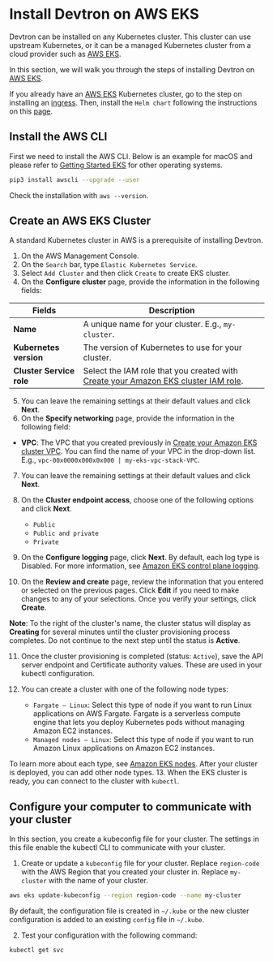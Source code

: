 # Install Devtron on AWS EKS

Devtron can be installed on any Kubernetes cluster. This cluster can use upstream Kubernetes, or it can be a managed Kubernetes cluster from a cloud provider such as [AWS EKS](https://docs.aws.amazon.com/eks/latest/userguide/what-is-eks.html).

In this section, we will walk you through the steps of installing Devtron on [AWS EKS](https://docs.aws.amazon.com/eks/latest/userguide/what-is-eks.html).

If you already have an [AWS EKS](https://docs.aws.amazon.com/eks/latest/userguide/what-is-eks.html) Kubernetes cluster, go to the step on installing an [ingress](https://docs.devtron.ai/v/v0.6/getting-started/install/ingress-setup). Then, install the `Helm chart` following the instructions on this [page](https://helm.sh/docs/intro/install/).

## Install the AWS CLI

First we need to install the AWS CLI. Below is an example for macOS and please refer to [Getting Started EKS](https://docs.aws.amazon.com/eks/latest/userguide/getting-started-console.html) for other operating systems.

```bash
pip3 install awscli --upgrade --user
```
Check the installation with `aws --version`.

## Create an AWS EKS Cluster

A standard Kubernetes cluster in AWS is a prerequisite of installing Devtron. 

1. On the AWS Management Console.
2. On the `Search` bar, type `Elastic Kubernetes Service`.
3. Select `Add Cluster` and then click `Create` to create EKS cluster.
4. On the **Configure cluster** page, provide the information in the following fields:

| Fields | Description |
| --- | --- |
| **Name** | A unique name for your cluster. E.g., `my-cluster`.|
| **Kubernetes version** | The version of Kubernetes to use for your cluster. |
| **Cluster Service role** | Select the IAM role that you created with [Create your Amazon EKS cluster IAM role](https://docs.aws.amazon.com/eks/latest/userguide/getting-started-console.html#role-create). |

5. You can leave the remaining settings at their default values and click **Next**.
6. On the **Specify networking** page, provide the information in the following field:
 * **VPC**:  The VPC that you created previously in [Create your Amazon EKS cluster VPC](https://docs.aws.amazon.com/eks/latest/userguide/getting-started-console.html#vpc-create). You can find the name of your VPC in the drop-down list. E.g., `vpc-00x0000x000x0x000 | my-eks-vpc-stack-VPC`.
7. You can leave the remaining settings at their default values and click **Next**.
8. On the **Cluster endpoint access**, choose one of the following options and click **Next**.
    * `Public`
    * `Public and private`
    * `Private`

9. On the **Configure logging** page, click **Next**. By default, each log type is Disabled. For more information, see [Amazon EKS control plane logging](https://docs.aws.amazon.com/eks/latest/userguide/control-plane-logs.html).
10. On the **Review and create** page, review the information that you entered or selected on the previous pages. Click **Edit** if you need to make changes to any of your selections. Once you verify your settings, click **Create**. 

 **Note**: To the right of the cluster's name, the cluster status will display as **Creating** for several minutes until the cluster provisioning process completes. Do not continue to the next step until the status is **Active**.

11. Once the cluster provisioning is completed (status: `Active`), save the API server endpoint and Certificate authority values. These are used in your kubectl configuration.

12. You can create a cluster with one of the following node types:
    * `Fargate – Linux`: Select this type of node if you want to run Linux applications on AWS Fargate. Fargate is a serverless compute engine that lets you deploy Kubernetes pods without managing Amazon EC2 instances.
    * `Managed nodes – Linux`: Select this type of node if you want to run Amazon Linux applications on Amazon EC2 instances.

To learn more about each type, see [Amazon EKS nodes](https://docs.aws.amazon.com/eks/latest/userguide/eks-compute.html). After your cluster is deployed, you can add other node types.
13. When the EKS cluster is ready, you can connect to the cluster with `kubectl`.

## Configure your computer to communicate with your cluster

In this section, you create a kubeconfig file for your cluster. The settings in this file enable the kubectl CLI to communicate with your cluster.

1. Create or update a `kubeconfig` file for your cluster. Replace `region-code` with the AWS Region that you created your cluster in. Replace `my-cluster` with the name of your cluster.

```bash
aws eks update-kubeconfig --region region-code --name my-cluster
```
By default, the configuration file is created in `~/.kube` or the new cluster configuration is added to an existing `config` file in `~/.kube`.

2. Test your configuration with the following command:

```bash
kubectl get svc
```


